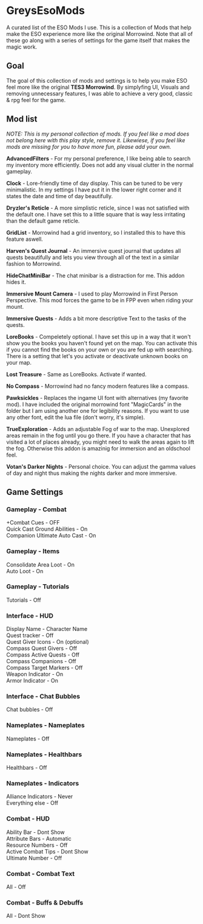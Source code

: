 # GreysEsoMods
A curated list of the ESO Mods I use.
This is a collection of Mods that help make the ESO experience more like the original Morrowind. Note that all of these go along with a series of settings for the game itself that makes the magic work.

## Goal
The goal of this collection of mods and settings is to help you make ESO feel more like the original **TES3 Morrowind**. 
By simplyfing UI, Visuals and removing unnecessary features, I was able to achieve a very good, classic & rpg feel for the game.

## Mod list
*NOTE: This is my personal collection of mods. If you feel like a mod does not belong here with this play style, remove it. Likewiese, if you feel like mods are missing for you to have more fun, please add your own.*

**AdvancedFilters** - For my personal preference, I like being able to search my inventory more efficiently. Does not add any visual clutter in the normal gameplay.

**Clock** - Lore-friendly time of day display. This can be tuned to be very minimalistic. In my settings I have put it in the lower right corner and it states the date and time of day beautifully.

**Dryzler's Reticle** - A more simplistic reticle, since I was not satisfied with the default one. I have set this to a little square that is way less irritating than the default game reticle.

**GridList** - Morrowind had a grid inventory, so I installed this to have this feature aswell.

**Harven's Quest Journal** - An immersive quest journal that updates all quests beautifully and lets you view through all of the text in a similar fashion to Morrowind.

**HideChatMiniBar** - The chat minibar is a distraction for me. This addon hides it.

**Immersive Mount Camera** - I used to play Morrowind in First Person Perspective. This mod forces the game to be in FPP even when riding your mount.

**Immersive Quests** - Adds a bit more descriptive Text to the tasks of the quests.

**LoreBooks** - Compeletely optional. I have set this up in a way that it won't show you the books you haven't found yet on the map. You can activate this if you cannot find the books on your own or you are fed up with searching. There is a setting that let's you activate or deactivate unknown books on your map.

**Lost Treasure** - Same as LoreBooks. Activate if wanted. 

**No Compass** - Morrowind had no fancy modern features like a compass.

**Pawksickles** - Replaces the ingame UI font with alternatives (my favorite mod). I have included the original morrowind font "MagicCards" in the folder but I am using another one for legibility reasons. If you want to use any other font, edit the lua file (don't worry, it's simple).

**TrueExploration** - Adds an adjustable Fog of war to the map. Unexplored areas remain in the fog until you go there. If you have a character that has visited a lot of places already, you might need to walk the areas again to lift the fog. Otherwise this addon is amazinig for immersion and an oldschool feel.

**Votan's Darker Nights** - Personal choice. You can adjust the gamma values of day and night thus making the nights darker and more immersive.


## Game Settings

### Gameplay - Combat
+Combat Cues - OFF  
Quick Cast Ground Abilities - On  
Companion Ultimate Auto Cast - On  

### Gameplay - Items  
Consolidate Area Loot - On  
Auto Loot - On  

### Gameplay - Tutorials
Tutorials - Off  

### Interface - HUD
Display Name - Character Name  
Quest tracker - Off  
Quest Giver Icons - On (optional)  
Compass Quest Givers - Off  
Compass Active Quests - Off  
Compass Companions - Off  
Compass Target Markers - Off  
Weapon Indicator - On  
Armor Indicator - On  

### Interface - Chat Bubbles
Chat bubbles - Off  

### Nameplates - Nameplates
Nameplates - Off  

### Nameplates - Healthbars
Healthbars - Off  

### Nameplates - Indicators
Alliance Indicators - Never  
Everything else - Off  

### Combat - HUD
Ability Bar - Dont Show  
Attribute Bars - Automatic  
Resource Numbers - Off  
Active Combat Tips - Dont Show  
Ultimate Number - Off  

### Combat - Combat Text
All - Off

### Combat - Buffs & Debuffs
All - Dont Show
